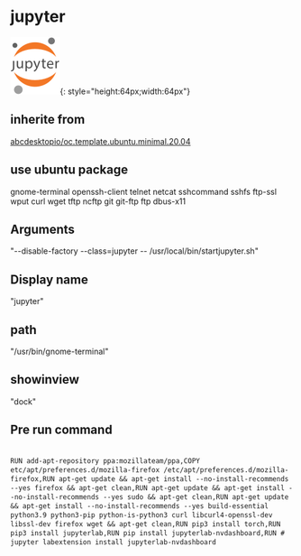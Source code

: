# jupyter
![jupyter.svg](/applications/icons/jupyter.svg){: style="height:64px;width:64px"}
## inherite from
[abcdesktopio/oc.template.ubuntu.minimal.20.04](abcdesktopio/oc.template.ubuntu.minimal.20.04.md)
## use ubuntu package
gnome-terminal openssh-client telnet netcat sshcommand sshfs ftp-ssl wput curl wget tftp ncftp git git-ftp ftp dbus-x11
## Arguments
"--disable-factory  --class=jupyter -- /usr/local/bin/startjupyter.sh"
## Display name
"jupyter"
## path
"/usr/bin/gnome-terminal"
## showinview
"dock"
## Pre run command

```

RUN add-apt-repository ppa:mozillateam/ppa,COPY etc/apt/preferences.d/mozilla-firefox /etc/apt/preferences.d/mozilla-firefox,RUN apt-get update && apt-get install --no-install-recommends --yes firefox && apt-get clean,RUN apt-get update && apt-get install --no-install-recommends --yes sudo && apt-get clean,RUN apt-get update && apt-get install --no-install-recommends --yes build-essential python3.9 python3-pip python-is-python3 curl libcurl4-openssl-dev libssl-dev firefox wget && apt-get clean,RUN pip3 install torch,RUN pip3 install jupyterlab,RUN pip install jupyterlab-nvdashboard,RUN # jupyter labextension install jupyterlab-nvdashboard
```
